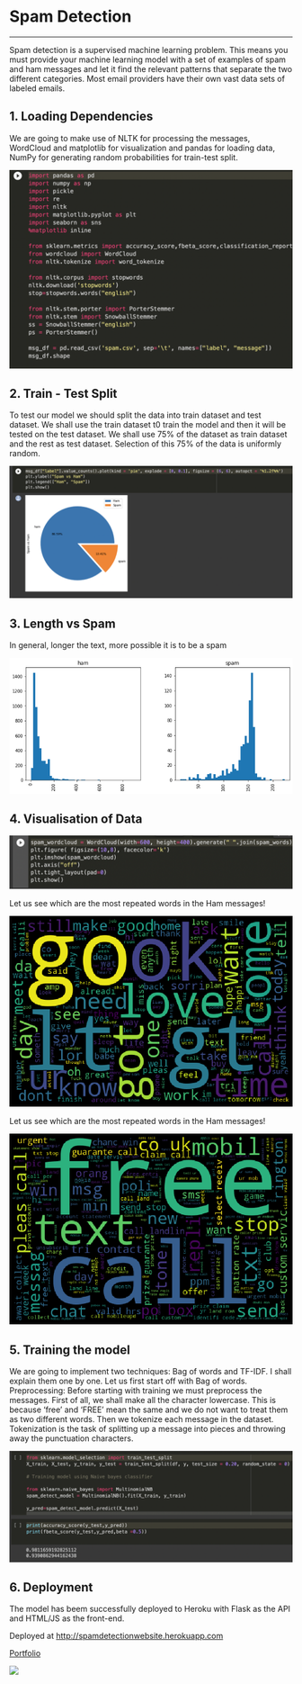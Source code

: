 # Spam Detection
-----------------

Spam detection is a supervised machine learning problem. This means you must provide your machine learning model with a set of examples of spam and ham messages and let it find the relevant patterns that separate the two different categories. Most email providers have their own vast data sets of labeled emails.


## 1. Loading Dependencies

We are going to make use of NLTK for processing the messages, WordCloud and matplotlib for visualization and pandas for loading data, NumPy for generating random probabilities for train-test split.

![Dependencies](https://github.com/whodoibenow/spamdetection/raw/main/Plots/Screenshot%202021-11-04%20at%207.39.42%20PM.png)

## 2. Train - Test Split

To test our model we should split the data into train dataset and test dataset. We shall use the train dataset t0 train the model and then it will be tested on the test dataset. We shall use 75% of the dataset as train dataset and the rest as test dataset. Selection of this 75% of the data is uniformly random.

![Spam vs Ham](https://github.com/whodoibenow/spamdetection/raw/main/Plots/Screenshot%202021-11-04%20at%207.40.23%20PM.png)

## 3. Length vs Spam

In general, longer the text, more possible it is to be a spam

![](https://github.com/whodoibenow/spamdetection/raw/main/Plots/Unknow5n.png)

## 4. Visualisation of Data

![Code](https://github.com/whodoibenow/spamdetection/raw/main/Plots/Screenshot%202021-11-04%20at%207.50.01%20PM.png)

Let us see which are the most repeated words in the Ham messages! 

![](https://github.com/whodoibenow/spamdetection/raw/main/Plots/words.png)

Let us see which are the most repeated words in the Ham messages! 


![](https://github.com/whodoibenow/spamdetection/raw/main/Plots/Unknown%20copy.png)

## 5. Training the model

We are going to implement two techniques: Bag of words and TF-IDF. I shall explain them one by one. Let us first start off with Bag of words.
Preprocessing: Before starting with training we must preprocess the messages. First of all, we shall make all the character lowercase. This is because ‘free’ and ‘FREE’ mean the same and we do not want to treat them as two different words.
Then we tokenize each message in the dataset. Tokenization is the task of splitting up a message into pieces and throwing away the punctuation characters. 

![](https://github.com/whodoibenow/spamdetection/blob/main/Plots/Screenshot%202021-11-04%20at%207.59.13%20PM.png)

## 6. Deployment

The model has beem successfully deployed to Heroku with Flask as the API and HTML/JS as the front-end.

Deployed at http://spamdetectionwebsite.herokuapp.com

[Portfolio](https://whodoibenow.github.io)

![](https://github.com/whodoibenow/spamdetection/raw/main/Plots/Screenshot%202021-11-02%20at%208.16.33%20PM.png)







